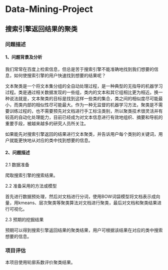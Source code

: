 # Data-Mining-Project
## 搜索引擎返回结果的聚类

### 问题描述

#### 1、问题背景及分析

我们常常在百度上检索信息，但总是苦于搜索引擎不能准确地找到我们想要的信息，如何使搜索引擎的用户快速找到想要的结果呢？

文本聚类是一个将文本集分组的全自动处理过程，是一种典型的无指导的机器学习过程。类是通过相关数据发现的一些组，类内的文本和其它组相比更为相近。换一种说法就是，文本聚类的目标是找到这样一些类的集合，类之间的相似度尽可能最小，而类内部的相似性尽可能最大。作为一种无监督的机器学习方法，聚类是不需要训练过程的，也不需要预先对文档进行手工标注类别，所以聚类技术很灵活并有较高的自动化处理能力，目前已经成为对文本信息进行有效地组织、摘要和导航的重要手段，被越来越多的研究人员所关注。

如果能先对搜索引擎返回的结果进行文本聚类，并告诉用户每个类别的关键词，用户就能更快地从对应的类中找到想要的信息。

#### 2、问题描述

2.1 数据准备

爬取搜索引擎的搜索结果。

2.2 准备采用的方法或模型

首先进行数据预处理，然后对文档进行分词，使用BOW词袋模型将文档表示成向量，用kmeans、层次聚类等聚类算法对文档进行聚类，最后对文档和聚类结果进行可视化。

2.3 预期的挖掘结果

预期可以得到搜索引擎返回结果的聚类结果，用户可根据该结果在对应的类中搜索想要的信息。

### 项目评估

本项目使用轮廓系数评价聚类结果。

